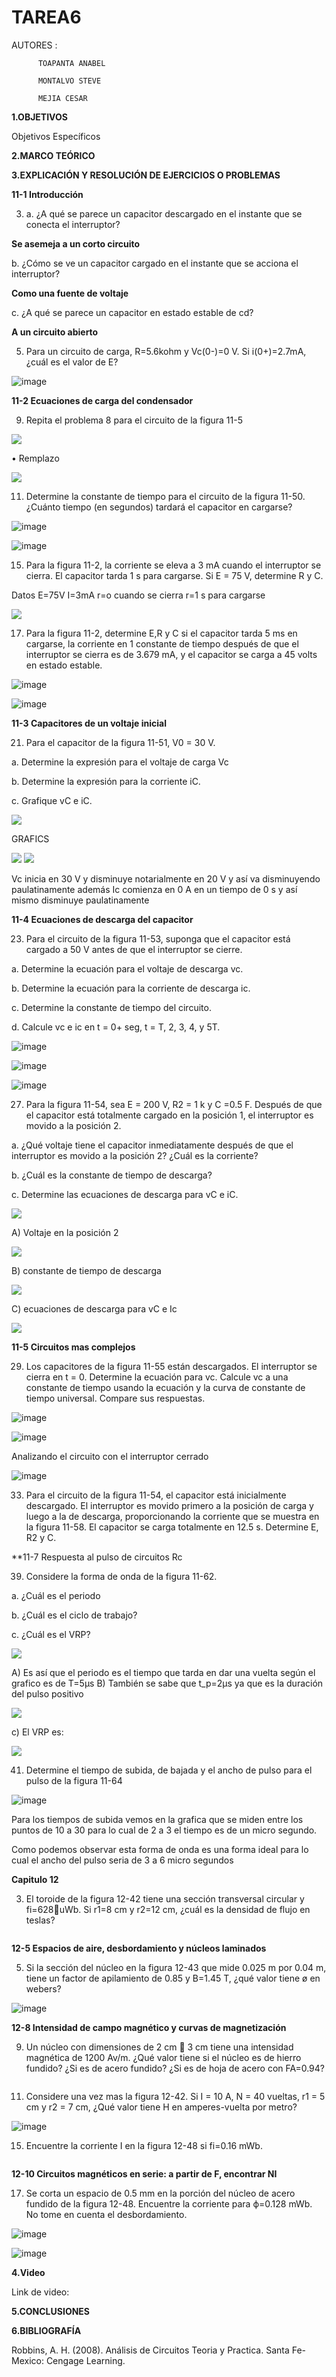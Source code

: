 # TAREA6

AUTORES : 
          
          TOAPANTA ANABEL

          MONTALVO STEVE

          MEJIA CESAR 


**1.OBJETIVOS**



Objetivos Específicos


**2.MARCO TEÓRICO**



**3.EXPLICACIÓN Y RESOLUCIÓN DE EJERCICIOS O PROBLEMAS**

**11-1 Introducción**

3. a. ¿A qué se parece un capacitor descargado en el instante que se conecta el
interruptor?

**Se asemeja a un corto circuito**

b. ¿Cómo se ve un capacitor cargado en el instante que se acciona el interruptor?

**Como una fuente de voltaje**

c. ¿A qué se parece un capacitor en estado estable de cd?

**A un circuito abierto**

5. Para un circuito de carga, R=5.6kohm y Vc(0-)=0 V. Si i(0+)=2.7mA, ¿cuál es el valor de E?

![image](https://user-images.githubusercontent.com/85134094/127097201-7d8423a1-f15c-423e-a456-56e9ee6515ee.png)

**11-2 Ecuaciones de carga del condensador**

9. Repita el problema 8 para el circuito de la figura 11-5

![](https://github.com/Anabeltoapanta/TAREA6/blob/main/CAPITULO%2011/ejercicio9.png)

•	Remplazo

![](https://github.com/Anabeltoapanta/TAREA6/blob/main/CAPITULO%2011/ejercicio9.1.png)

11. Determine la constante de tiempo para el circuito de la figura 11-50. ¿Cuánto tiempo (en segundos) tardará el capacitor en cargarse?

![image](https://user-images.githubusercontent.com/85134094/127097401-587d7106-fb83-4392-9344-37d9272785ff.png)

![image](https://user-images.githubusercontent.com/85134094/127097433-4e137b56-71eb-4f06-ab12-5773ae51bcf9.png)

15. Para la figura 11-2, la corriente se eleva a 3 mA cuando el interruptor se cierra. El capacitor tarda 1 s para cargarse. Si E = 75 V, determine R y C.

Datos
E=75V
I=3mA
r=o cuando se cierra
r=1 s para cargarse

![](https://github.com/Anabeltoapanta/TAREA6/blob/main/CAPITULO%2011/ejercicio15.png)

17. Para la figura 11-2, determine E,R y C si el capacitor tarda 5 ms en cargarse, la corriente en 1 constante de tiempo después de que el interruptor se cierra es de 3.679 mA, y el capacitor se carga a 45 volts en estado estable.

![image](https://user-images.githubusercontent.com/85134094/127097464-a812872d-272b-44cb-862f-8ee07fcc54b8.png)

![image](https://user-images.githubusercontent.com/85134094/127097528-80b937ef-cf9d-4d5e-987d-6ec696a57390.png)

**11-3 Capacitores de un voltaje inicial**

21. Para el capacitor de la figura 11-51, V0 = 30 V.

a. Determine la expresión para el voltaje de carga  Vc

b. Determine la expresión para la corriente iC.

c. Grafique vC e iC.

![](https://github.com/Anabeltoapanta/TAREA6/blob/main/CAPITULO%2011/ejercicio21.png)

GRAFICS

![](https://github.com/Anabeltoapanta/TAREA6/blob/main/CAPITULO%2011/ejercicio21%20gra1.png)
![](https://github.com/Anabeltoapanta/TAREA6/blob/main/CAPITULO%2011/ejercicio21gra2.png)

Vc inicia en 30 V y disminuye notarialmente en 20 V y así va disminuyendo paulatinamente además Ic comienza en 0 A en un tiempo de 0 s y así mismo disminuye paulatinamente

**11-4 Ecuaciones de descarga del capacitor**

23. Para el circuito de la figura 11-53, suponga que el capacitor está cargado a 50 V antes de que el interruptor se cierre.

a. Determine la ecuación para el voltaje de descarga vc.

b. Determine la ecuación para la corriente de descarga ic.

c. Determine la constante de tiempo del circuito.

d. Calcule vc e ic en t = 0+  seg, t = T, 2, 3, 4, y 5T.

![image](https://user-images.githubusercontent.com/85134094/127097860-05af6ec1-0085-4002-9248-9d9a6e2e3082.png)

![image](https://user-images.githubusercontent.com/85134094/127097876-85857139-6b6e-4f5c-816c-6c6662842b6b.png)

![image](https://user-images.githubusercontent.com/85134094/127098007-ba6c638e-bb74-4e1e-8b68-5463ff5c30a9.png)

27. Para la figura 11-54, sea E = 200 V, R2 = 1 k y C =0.5 F. Después de que el capacitor está totalmente cargado en la posición 1, el interruptor es movido a la posición 2. 

a. ¿Qué voltaje tiene el capacitor inmediatamente después de que el interruptor es movido a la posición 2? ¿Cuál es la corriente? 

b. ¿Cuál es la constante de tiempo de descarga?

c. Determine las ecuaciones de descarga para vC e iC.

![](https://github.com/Anabeltoapanta/TAREA6/blob/main/CAPITULO%2011/ejercicio27.png)

A)	Voltaje en la posición 2

![](https://github.com/Anabeltoapanta/TAREA6/blob/main/CAPITULO%2011/ejercicio27.1.png)

B)	constante de tiempo de descarga

![](https://github.com/Anabeltoapanta/TAREA6/blob/main/CAPITULO%2011/ejercicio27.2.png)

C)	ecuaciones de descarga para vC e Ic

![](https://github.com/Anabeltoapanta/TAREA6/blob/main/CAPITULO%2011/ejercicio27.3.png)

**11-5 Circuitos mas complejos**

29. Los capacitores de la figura 11-55 están descargados. El interruptor se cierra en t = 0. Determine la ecuación para vc. Calcule vc a una constante de tiempo usando la ecuación y la curva de constante de tiempo universal. Compare sus respuestas.

![image](https://user-images.githubusercontent.com/85134094/127098083-79f202f9-5719-414e-9d2f-ab461e48e41a.png)

![image](https://user-images.githubusercontent.com/85134094/127098089-8f575f6a-4905-4015-8886-0de337cf0492.png)

Analizando el circuito con el interruptor cerrado 

![image](https://user-images.githubusercontent.com/85134094/127098112-dc4be502-9f9e-4965-a934-00ec3c7adccc.png)

33. Para el circuito de la figura 11-54, el capacitor está inicialmente descargado.
El interruptor es movido primero a la posición de carga y luego a la de descarga, proporcionando la corriente que se muestra en la figura 11-58. El capacitor se carga totalmente en 12.5 s. Determine E, R2 y C.

**11-7 Respuesta al pulso de circuitos Rc

39. Considere la forma de onda de la figura 11-62.

a. ¿Cuál es el periodo

b. ¿Cuál es el ciclo de trabajo?

c. ¿Cuál es el VRP?

![](https://github.com/Anabeltoapanta/TAREA6/blob/main/CAPITULO%2011/ejercicio39.png)

A) Es así que el periodo es el tiempo que tarda en dar una vuelta según el grafico es de T=5μs
B) También se sabe que t_p=2μs ya que es la duración del pulso positivo 

![](https://github.com/Anabeltoapanta/TAREA6/blob/main/CAPITULO%2011/ejercicio39.1.png)

c) El VRP es:

![](https://github.com/Anabeltoapanta/TAREA6/blob/main/CAPITULO%2011/ejercicio39.2.png)

41. Determine el tiempo de subida, de bajada y el ancho de pulso para el pulso de la figura 11-64

![image](https://user-images.githubusercontent.com/85134094/127098254-30c9cdf9-8709-4f59-b1ec-9592885d963b.png)

Para los tiempos de subida vemos en la grafica que se miden entre los puntos de 10 a 30 para lo cual de 2 a 3 el tiempo es de un micro segundo.

Como podemos observar esta forma de onda es una forma ideal para lo cual el ancho del pulso seria de 3 a 6 micro segundos


**Capitulo 12** 

3. El toroide de la figura 12-42 tiene una sección transversal circular y fi=628uWb. Si r1=8 cm y r2=12 cm, ¿cuál es la densidad de flujo en teslas?

![]()

**12-5 Espacios de aire, desbordamiento y núcleos laminados**

5. Si la sección del núcleo en la figura 12-43 que mide 0.025 m por 0.04 m, tiene un factor de apilamiento de 0.85 y B=1.45 T, ¿qué valor tiene ø en webers?

![image](https://user-images.githubusercontent.com/85134094/127098454-978425e8-6dab-450d-a744-236b237f1a04.png)

**12-8 Intensidad de campo magnético y curvas de magnetización**

9. Un núcleo con dimensiones de 2 cm  3 cm tiene una intensidad magnética de 1200 Av/m. ¿Qué valor tiene 	 si el núcleo es de hierro fundido? ¿Si es de
acero fundido? ¿Si es de hoja de acero con FA=0.94?

![]()

11. Considere una vez mas la figura 12-42. Si I = 10 A, N = 40 vueltas, r1 = 5 cm y r2 = 7 cm, ¿Qué valor tiene H en amperes-vuelta por metro?

![image](https://user-images.githubusercontent.com/85134094/127098516-e836f3c3-ca43-42a2-9b33-f16c6fe0ea40.png)

15. Encuentre la corriente I en la figura 12-48 si fi=0.16 mWb.

![]()

**12-10 Circuitos magnéticos en serie: a partir de F, encontrar NI**

17. Se corta un espacio de 0.5 mm en la porción del núcleo de acero fundido de la figura 12-48. Encuentre la corriente para ϕ=0.128 mWb. No tome en cuenta el desbordamiento.

![image](https://user-images.githubusercontent.com/85134094/127098616-63f90a70-eff2-4265-b524-064c31035cca.png)

![image](https://user-images.githubusercontent.com/85134094/127098662-e0408685-b093-445b-a764-1fd0143cd9b9.png)


**4.Video**

Link de video:



**5.CONCLUSIONES**


**6.BIBLIOGRAFÍA**

Robbins, A. H. (2008). Análisis de Circuitos Teoria y Practica. Santa Fe-Mexico: Cengage Learning.








